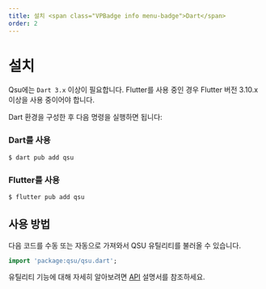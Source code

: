 ```yaml
---
title: 설치 <span class="VPBadge info menu-badge">Dart</span>
order: 2
---
```


# 설치 <Badge type="info" text="Dart" />

Qsu에는 `Dart 3.x` 이상이 필요합니다. Flutter를 사용 중인 경우 Flutter 버전 3.10.x 이상을 사용 중이어야 합니다.

Dart 환경을 구성한 후 다음 명령을 실행하면 됩니다:

### Dart를 사용

```bash
$ dart pub add qsu
```

### Flutter를 사용

```bash
$ flutter pub add qsu
```

## 사용 방법

다음 코드를 수동 또는 자동으로 가져와서 QSU 유틸리티를 불러올 수 있습니다.

```dart
import 'package:qsu/qsu.dart';
```

유틸리티 기능에 대해 자세히 알아보려면 [API](/ko/api/index.md) 설명서를 참조하세요.
